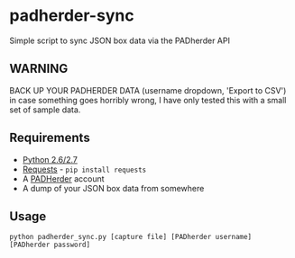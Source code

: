 padherder-sync
==============

Simple script to sync JSON box data via the PADherder API

WARNING
-------
BACK UP YOUR PADHERDER DATA (username dropdown, 'Export to CSV') in case something goes horribly wrong, I have only tested this with a small set of sample data.

Requirements
------------
- [Python 2.6/2.7](http://www.python.org)
- [Requests](http://docs.python-requests.org/en/latest/) - `pip install requests`
- A [PADHerder](https://www.padherder.com) account
- A dump of your JSON box data from somewhere

Usage
-----
`python padherder_sync.py [capture file] [PADherder username] [PADherder password]`
